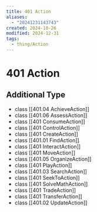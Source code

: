 ```yaml
---
title: 401 Action
aliases:
  - "20241231143743"
created: 2024-10-26
modified: 2024-12-31
tags:
  - thing/Action
---
```

# 401 Action
## Additional Type
- class [[401.04 AchieveAction]]
- class [[401.06 AssessAction]]
- class [[401 ConsumeAction]]
- class [[401 ControlAction]]
- class [[401 CreateAction]]
- class [[401.01 FindAction]]
- class [[401 InteractAction]]
- class [[401 MoveAction]]
- class [[401.05 OrganizeAction]]
- class [[401 PlayAction]]
- class [[401.03 SearchAction]]
- class [[401 SeekToAction]]
- class [[401 SolveMathAction]]
- class [[401 TradeAction]]
- class [[401 TransferAction]]
- class [[401.02 UpdateAction]]

